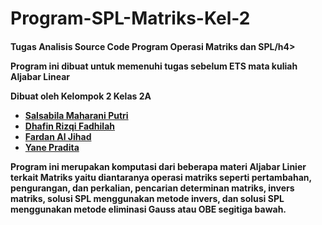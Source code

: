 # Program-SPL-Matriks-Kel-2

<h4>Tugas Analisis Source Code Program Operasi Matriks dan SPL/h4>
<p>Program ini dibuat untuk memenuhi tugas sebelum ETS mata kuliah Aljabar Linear</p>
<p>Dibuat oleh Kelompok 2 Kelas 2A</p>
<ul>
  <li><a href="https://github.com/salsabilamp3" target="blank">Salsabila Maharani Putri</a></li>
  <li><a href="https://github.com/" target="blank">Dhafin Rizqi Fadhilah</a></li>
  <li><a href="https://github.com/fardantif21" target="blank">Fardan Al Jihad</a></li>
  <li><a href="https://github.com/yanepradita" target="blank">Yane Pradita</a></li>
</ul>
<p>Program ini merupakan komputasi dari beberapa materi Aljabar Linier terkait Matriks yaitu diantaranya operasi matriks seperti pertambahan, pengurangan, dan perkalian, pencarian determinan matriks, invers matriks, solusi SPL menggunakan metode invers, dan solusi SPL menggunakan metode eliminasi Gauss atau OBE segitiga bawah.</p>
